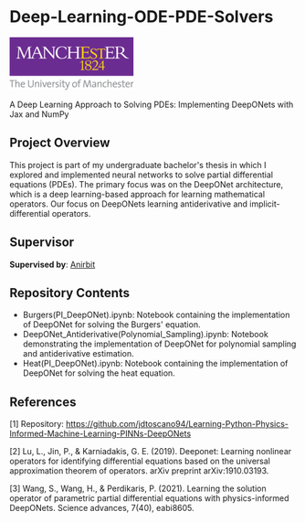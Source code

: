 # Deep-Learning-ODE-PDE-Solvers
![PDE-DeepONet-Learning](UoM_logo_40.png)

A Deep Learning Approach to Solving PDEs: Implementing DeepONets with Jax and NumPy

## Project Overview

This project is part of my undergraduate bachelor's thesis in which I explored and implemented neural networks to solve partial differential equations (PDEs). The primary focus was on the DeepONet architecture, which is a deep learning-based approach for learning mathematical operators. Our focus on DeepONets learning antiderivative and implicit-differential operators. 

## Supervisor

**Supervised by**: [Anirbit](https://www.github.com/Anirbit-AI)

## Repository Contents

* Burgers(PI_DeepONet).ipynb: Notebook containing the implementation of DeepONet for solving the Burgers' equation.
* DeepONet_Antiderivative(Polynomial_Sampling).ipynb: Notebook demonstrating the implementation of DeepONet for polynomial sampling and antiderivative estimation.
* Heat(PI_DeepONet).ipynb: Notebook containing the implementation of DeepONet for solving the heat equation.


## References

[1] Repository: https://github.com/jdtoscano94/Learning-Python-Physics-Informed-Machine-Learning-PINNs-DeepONets

[2] Lu, L., Jin, P., & Karniadakis, G. E. (2019). Deeponet: Learning nonlinear operators for identifying differential equations based on the universal approximation theorem of operators. arXiv preprint arXiv:1910.03193.

[3] Wang, S., Wang, H., & Perdikaris, P. (2021). Learning the solution operator of parametric partial differential equations with physics-informed DeepONets. Science advances, 7(40), eabi8605.
